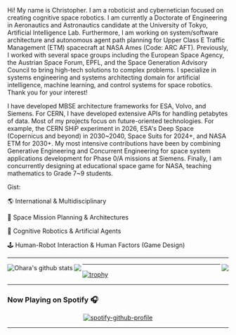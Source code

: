 Hi! My name is Christopher. I am a roboticist and cybernetician focused on creating cognitive space robotics. I am currently a Doctorate of Engineering in Aeronautics and Astronautics candidate at the University of Tokyo, Artificial Intelligence Lab. Furthermore, I am working on system/software architecture and autonomous agent path planning for Upper Class E Traffic Management (ETM) spacecraft at NASA Ames (Code: ARC AFT). Previously, I worked with several space groups including the European Space Agency, the Austrian Space Forum, EPFL, and the Space Generation Advisory Council to bring high-tech solutions to complex problems. I specialize in systems engineering and systems architecting domain for artificial intelligence, machine learning, and control systems for space robotics. Thank you for your interest!

I have developed MBSE architecture frameworks for ESA, Volvo, and Siemens. For CERN, I have developed extensive APIs for handling petabytes of data. Most of my projects focus on future-oriented technologies. For example, the CERN SHiP experiment in 2026, ESA's Deep Space (Copernicus and beyond) in 2030~2040, Space Suits for 2024+, and NASA ETM for 2030+. My most intensive contributions have been by combining Generative Engineering and Concurrent Engineering for space system applications development for Phase 0/A missions at Siemens. Finally, I am concurrently designing at educational space game for NASA, teaching mathematics to Grade 7~9 students. 

Gist:

:earth_americas: International & Multidisciplinary 

:rocket: Space Mission Planning & Architectures

:robot: Cognitive Robotics & Artificial Agents

:joystick: Human-Robot Interaction & Human Factors (Game Design)

---

<a href="https://github.com/ohara124c41">
  <img align="right" src="https://github-readme-stats.vercel.app/api/top-langs/?username=ohara124c41&theme=tokyonight&hide_langs_below=10&langs_count=7&hide=rich%20text%20format,roff" />
</a>


<a href="https://github.com/ohara124c41">
 <img align="left" src="https://github-readme-stats.vercel.app/api?username=ohara124c41&show_icons=true&count_private=true&hide=prs,contribs,issues&theme=tokyonight" alt="Ohara's github stats"/>
</a>

<a href="https://psnprofiles.com/ohara124c41"><img align="left" src="https://card.psnprofiles.com/2/ohara124c41.png" border="0"></a>

---

[![trophy](https://github-profile-trophy.vercel.app/?username=ohara124c41&rank=SSS,SS,S,AAA&theme=nord)](https://github.com/ryo-ma/github-profile-trophy)

---

### Now Playing on Spotify 🎧

<div align="center">

[![spotify-github-profile](https://spotify-github-profile.vercel.app/api/view?uid=1282252368&cover_image=true&theme=novatorem)](https://open.spotify.com/user/1282252368)
</div>

---

